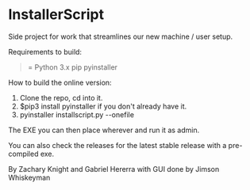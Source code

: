 # InstallerScript
Side project for work that streamlines our new machine / user setup.

Requirements to build:

>= Python 3.x
pip
pyinstaller

How to build the online version:

1. Clone the repo, cd into it.
2. $pip3 install pyinstaller if you don't already have it.
3. pyinstaller installscript.py --onefile

The EXE you can then place wherever and run it as admin.

You can also check the releases for the latest stable release with a pre-compiled exe.

By Zachary Knight and Gabriel Hererra with GUI done by Jimson Whiskeyman
